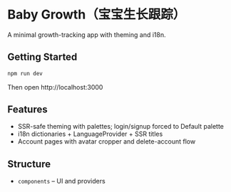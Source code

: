 # Baby Growth（宝宝生长跟踪）

A minimal growth-tracking app with theming and i18n.

## Getting Started

```bash
npm run dev
```

Then open http://localhost:3000

## Features
- SSR-safe theming with palettes; login/signup forced to Default palette
- i18n dictionaries + LanguageProvider + SSR titles
- Account pages with avatar cropper and delete-account flow

## Structure
- `components` – UI and providers

